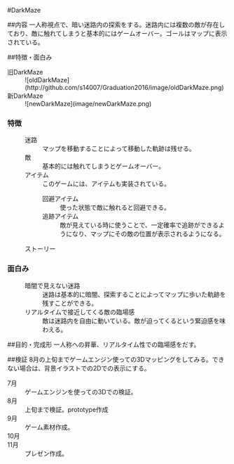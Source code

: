 #DarkMaze

##内容
一人称視点で、暗い迷路内の探索をする。迷路内には複数の敵が存在しており、敵に触れてしまうと基本的にはゲームオーバー。ゴールはマップに表示されている。

##特徴・面白み
<dl>
	<dt>旧DarkMaze</dt>
	<dd>
	![oldDarkMaze](http://github.com/s14007/Graduation2016/image/oldDarkMaze.png)
	</dd>
	<dt>新DarkMaze</dt>
	<dd>
	![newDarkMaze](image/newDarkMaze.png)
	</dd>
	<dt><h3>特徴</h3></dt>
	<dd>
		<dl>
			<dt>迷路</dt>
			<dd>マップを移動することによって移動した軌跡は残せる。</dd>
			<dt>敵</dt>
			<dd>基本的には触れてしまうとゲームオーバー。</dd>
			<dt>アイテム</dt>
			<dd>このゲームには、アイテムも実装されている。
				<dl>
				<dt>回避アイテム</dt>
					<dd>使った状態で敵に触れると回避できる。</dd>
					<dt>追跡アイテム</dt>
					<dd>敵が見えている時に使うことで、一定確率で追跡ができるようになり、マップにその敵の位置が表示されるようになる。</dd>
				</dl>
			</dd>
			<dt>ストーリー</dt>
			<dd></dd>
		</dl>
	</dd>
	<dt><h3>面白み</h3></dt>
	<dd>
		<dl>
			<dt>暗闇で見えない迷路</dt>
			<dd>迷路は基本的に暗闇、探索することによってマップに歩いた軌跡を残すことができる。</dd>
			<dt>リアルタイムで接近してくる敵の臨場感</dt>
			<dd>敵は迷路内を自由に動いている。敵が迫ってくるという緊迫感を味わえる。</dd>
		</dl>
	</dd>
</dl>

##目的・完成形
一人称への昇華、リアルタイム性での臨場感をだす。


##検証
8月の上旬までゲームエンジン使っての3Dマッピングをしてみる。できない場合は、背景イラストでの2Dでの表示にする。
<dl>
	<dt>7月</dt>
	<dd>ゲームエンジンを使っての3Dでの検証。</dd>
	<dt>8月</dt>
	<dd>上旬まで検証。prototype作成</dd>
	<dt>9月</dt>
	<dd>ゲーム素材作成。</dd>
	<dt>10月</dt>
	<dd></dd>
	<dt>11月</dt>
	<dd>プレゼン作成。</dd>
</dl>